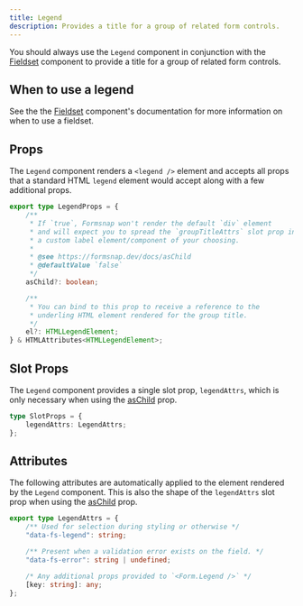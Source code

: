 ```yaml
---
title: Legend
description: Provides a title for a group of related form controls.
---
```


You should always use the `Legend` component in conjunction with the [Fieldset](/docs/components/fieldset) component to provide a title for a group of related form controls.

## When to use a legend

See the the [Fieldset](/docs/components/fieldset) component's documentation for more information on when to use a fieldset.

## Props

The `Legend` component renders a `<legend />` element and accepts all props that a standard HTML `legend` element would accept along with a few additional props.

```ts
export type LegendProps = {
	/**
	 * If `true`, Formsnap won't render the default `div` element
	 * and will expect you to spread the `groupTitleAttrs` slot prop into
	 * a custom label element/component of your choosing.
	 *
	 * @see https://formsnap.dev/docs/asChild
	 * @defaultValue `false`
	 */
	asChild?: boolean;

	/**
	 * You can bind to this prop to receive a reference to the
	 * underling HTML element rendered for the group title.
	 */
	el?: HTMLLegendElement;
} & HTMLAttributes<HTMLLegendElement>;
```

## Slot Props

The `Legend` component provides a single slot prop, `legendAttrs`, which is only necessary when using the [asChild](/docs/aschild) prop.

```ts
type SlotProps = {
	legendAttrs: LegendAttrs;
};
```

## Attributes

The following attributes are automatically applied to the element rendered by the `Legend` component. This is also the shape of the `legendAttrs` slot prop when using the [asChild](/docs/aschild) prop.

```ts
export type LegendAttrs = {
	/** Used for selection during styling or otherwise */
	"data-fs-legend": string;

	/** Present when a validation error exists on the field. */
	"data-fs-error": string | undefined;

	/* Any additional props provided to `<Form.Legend />` */
	[key: string]: any;
};
```
